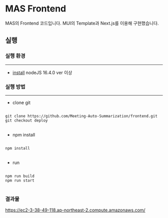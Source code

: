 # MAS Frontend

MAS의 Frontend 코드입니다. MUI의 Template과 Next.js를 이용해 구현했습니다.

## 실행

### 실행 환경

---

- [install](https://nodejs.org/ko/download/) nodeJS 16.4.0 ver 이상

### 실행 방법

---

- clone git
<pre>
<code>
git clone https://github.com/Meeting-Auto-Summarization/frontend.git
git checkout deploy
</code>
</pre>
- npm install
<pre>
<code>
npm install
</code>
</pre>
- run
<pre>
<code>
npm run build
npm run start
</code>
</pre>

### 결과물
https://ec2-3-38-49-118.ap-northeast-2.compute.amazonaws.com/
